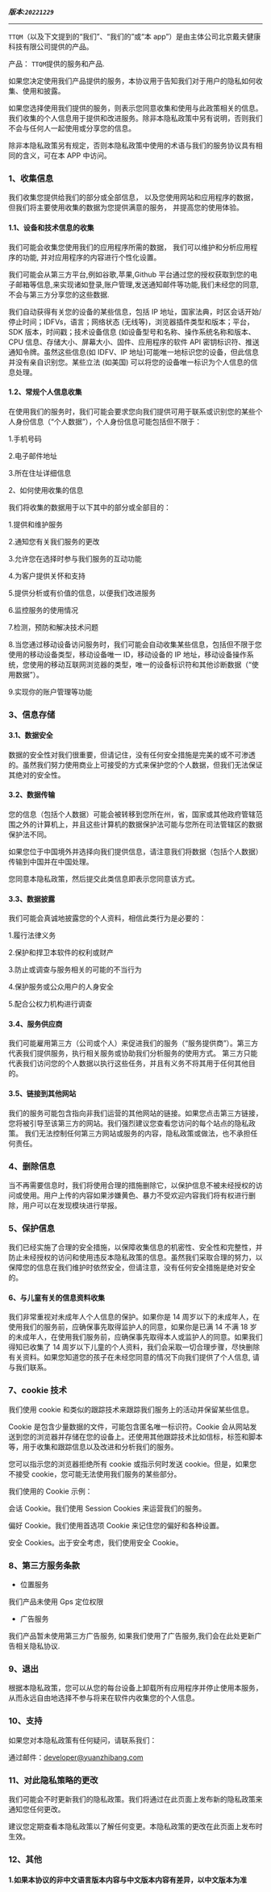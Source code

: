 **_版本:`20221229`_**

---

`TTQM`（以及下文提到的“我们”、“我们的”或“本 app”）是由主体公司北京戴夫健康科技有限公司提供的产品。

产品： `TTQM`提供的服务和产品.

如果您决定使用我们产品提供的服务，本协议用于告知我们对于用户的隐私如何收集、使用和披露。

如果您选择使用我们提供的服务，则表示您同意收集和使用与此政策相关的信息。我们收集的个人信息用于提供和改进服务。除非本隐私政策中另有说明，否则我们不会与任何人一起使用或分享您的信息。

除非本隐私政策另有规定，否则本隐私政策中使用的术语与我们的服务协议具有相同的含义，可在本 APP 中访问。

### 1、收集信息

我们收集您提供给我们的部分或全部信息， 以及您使用网站和应用程序的数据， 但我们将主要使用收集的数据为您提供满意的服务， 并提高您的使用体验。

#### 1.1、设备和技术信息的收集

我们可能会收集您使用我们的应用程序所需的数据， 我们可以维护和分析应用程序的功能, 并对应用程序的内容进行个性化设置。

我们可能会从第三方平台,例如谷歌,苹果,Github 平台通过您的授权获取到您的电子邮箱等信息,来实现诸如登录,账户管理,发送通知邮件等功能,我们未经您的同意,不会与第三方分享您的这些数据.

我们自动获得有关您的设备的某些信息，包括 IP 地址，国家法典，时区会话开始/停止时间；IDFVs，语言；网络状态 (无线等)，浏览器插件类型和版本；平台，SDK 版本，时间戳；技术设备信息 (如设备型号和名称、操作系统名称和版本、CPU 信息、存储大小、屏幕大小、固件、应用程序的软件 API 密钥标识符、推送通知令牌。虽然这些信息(如 IDFV、IP 地址)可能唯一地标识您的设备，但此信息并没有亲自识别您。某些立法 (如美国) 可以将您的设备唯一标识为个人信息的信息处理。

#### 1.2、常规个人信息收集

在使用我们的服务时，我们可能会要求您向我们提供可用于联系或识别您的某些个人身份信息（“个人数据”），个人身份信息可能包括但不限于：

1.手机号码

2.电子邮件地址

3.所在住址详细信息

2、如何使用收集的信息

我们将收集的数据用于以下其中的部分或全部目的：

1.提供和维护服务

2.通知您有关我们服务的更改

3.允许您在选择时参与我们服务的互动功能

4.为客户提供关怀和支持

5.提供分析或有价值的信息，以便我们改进服务

6.监控服务的使用情况

7.检测，预防和解决技术问题

8.当您通过移动设备访问服务时，我们可能会自动收集某些信息，包括但不限于您使用的移动设备类型，移动设备唯一 ID，移动设备的 IP 地址，移动设备操作系统，您使用的移动互联网浏览器的类型，唯一的设备标识符和其他诊断数据（“使用数据”）。

9.实现你的账户管理等功能

### 3、信息存储

#### 3.1、数据安全

数据的安全性对我们很重要，但请记住，没有任何安全措施是完美的或不可渗透的。虽然我们努力使用商业上可接受的方式来保护您的个人数据，但我们无法保证其绝对的安全性。

#### 3.2、数据传输

您的信息（包括个人数据）可能会被转移到您所在州，省，国家或其他政府管辖范围之外的计算机上，并且这些计算机的数据保护法可能与您所在司法管辖区的数据保护法不同。

如果您位于中国境外并选择向我们提供信息，请注意我们将数据（包括个人数据）传输到中国并在中国处理。

您同意本隐私政策，然后提交此类信息即表示您同意该方式。

#### 3.3、数据披露

我们可能会真诚地披露您的个人资料，相信此类行为是必要的：

1.履行法律义务

2.保护和捍卫本软件的权利或财产

3.防止或调查与服务相关的可能的不当行为

4.保护服务或公众用户的人身安全

5.配合公权力机构进行调查

#### 3.4、服务供应商

我们可能雇用第三方（公司或个人）来促进我们的服务（“服务提供商”）。第三方代表我们提供服务，执行相关服务或协助我们分析服务的使用方式。 第三方只能代表我们访问您的个人数据以执行这些任务，并且有义务不将其用于任何其他目的。

#### 3.5、链接到其他网站

我们的服务可能包含指向非我们运营的其他网站的链接。如果您点击第三方链接，您将被引导至该第三方的网站。我们强烈建议您查看您访问的每个站点的隐私政策。 我们无法控制任何第三方网站或服务的内容，隐私政策或做法，也不承担任何责任。

### 4、删除信息

当不再需要信息时，我们将使用合理的措施删除它，以保护信息不被未经授权的访问或使用。用户上传的内容如果涉嫌黄色、暴力不受欢迎内容我们将有权进行删除，用户可以在发现模块进行举报。

### 5、保护信息

我们已经实施了合理的安全措施，以保障收集信息的机密性、安全性和完整性，并防止未经授权的访问和使用违反本隐私政策的信息。虽然我们采取合理的努力，以保障您的信息在我们维护时依然安全，但请注意，没有任何安全措施是绝对安全的。

#### 6、与儿童有关的信息资料收集

我们非常重视对未成年人个人信息的保护。如果你是 14 周岁以下的未成年人，在使用我们的服务前，应确保事先取得监护人的同意，如果你是已满 14 不满 18 岁的未成年人，在使用我们服务前，应确保事先取得本人或监护人的同意。如果我们得知已收集了 14 周岁以下儿童的个人资料，我们会采取一切合理步骤，尽快删除有关资料。如果您知道您的孩子在未经您同意的情况下向我们提供了个人信息, 请与我们联系。

### 7、cookie 技术

我们使用 cookie 和类似的跟踪技术来跟踪我们服务上的活动并保留某些信息。

Cookie 是包含少量数据的文件，可能包含匿名唯一标识符。Cookie 会从网站发送到您的浏览器并存储在您的设备上。还使用其他跟踪技术比如信标，标签和脚本等，用于收集和跟踪信息以及改进和分析我们的服务。

您可以指示您的浏览器拒绝所有 cookie 或指示何时发送 cookie。但是，如果您不接受 cookie，您可能无法使用我们服务的某些部分。

我们使用的 Cookie 示例：

会话 Cookie。我们使用 Session Cookies 来运营我们的服务。

偏好 Cookie。我们使用首选项 Cookie 来记住您的偏好和各种设置。

安全 Cookies。出于安全考虑，我们使用安全 Cookie。

### 8、第三方服务条款

- 位置服务

我们产品未使用 Gps 定位权限

- 广告服务

我们产品暂未使用第三方广告服务, 如果我们使用了广告服务,我们会在此处更新广告相关隐私协议.

### 9、退出

根据本隐私政策，您可以从您的每台设备上卸载所有应用程序并停止使用本服务，从而永远自由地选择不参与将来在软件内收集您的个人信息。

### 10、支持

如果您对本隐私政策有任何疑问，请联系我们：

通过邮件：[developer@yuanzhibang.com](mailto:consumer-service@yuanzhibang.com)

### 11、对此隐私策略的更改

我们可能会不时更新我们的隐私政策。我们将通过在此页面上发布新的隐私政策来通知您任何更改。

建议您定期查看本隐私政策以了解任何变更。本隐私政策的更改在此页面上发布时生效。

### 12、其他

#### 1.如果本协议的非中文语言版本内容与中文版本内容有差异，以中文版本为准
